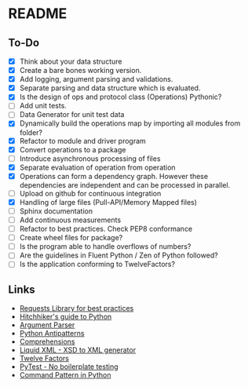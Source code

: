 # README

## To-Do

- [x] Think about your data structure
- [x] Create a bare bones working version.
- [x] Add logging, argument parsing and validations.
- [x] Separate parsing and data structure which is evaluated.
- [x] Is the design of ops and protocol class (Operations) Pythonic?
- [ ] Add unit tests. 
- [ ] Data Generator for unit test data
- [x] Dynamically build the operations map by importing all modules from folder?
- [x] Refactor to module and driver program
- [x] Convert operations to a package
- [ ] Introduce asynchronous processing of files
- [x] Separate evaluation of operation from operation
- [x] Operations can form a dependency graph. However these dependencies are independent and can be processed in parallel.
- [ ] Upload on github for continuous integration
- [x] Handling of large files (Pull-API/Memory Mapped files)
- [ ] Sphinx documentation
- [ ] Add continuous measurements
- [ ] Refactor to best practices. Check PEP8 conformance
- [ ] Create wheel files for package?
- [ ] Is the program able to handle overflows of numbers?
- [ ] Are the guidelines in Fluent Python / Zen of Python followed?
- [ ] Is the application conforming to TwelveFactors?

## Links

- [Requests Library for best practices](https://github.com/requests/requests/blob/master/requests/__init__.py)
- [Hitchhiker's guide to Python](http://docs.python-guide.org/en/latest/writing/logging/)
- [Argument Parser](https://docs.python.org/3/library/argparse.html)
- [Python Antipatterns](https://docs.quantifiedcode.com/python-anti-patterns/correctness/not_using_setdefault_to_initialize_a_dictionary.html)
- [Comprehensions](https://www.smallsurething.com/list-dict-and-set-comprehensions-by-example/)
- [Liquid XML - XSD to XML generator](https://www.liquid-technologies.com/online-xsd-to-xml-converter)
- [Twelve Factors](https://12factor.net/)
- [PyTest - No boilerplate testing](https://www.pydanny.com/pytest-no-boilerplate-testing.html)
- [Command Pattern in Python](http://python-3-patterns-idioms-test.readthedocs.io/en/latest/FunctionObjects.html)


